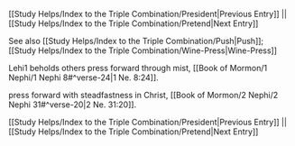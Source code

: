[[Study Helps/Index to the Triple Combination/President|Previous Entry]]  ||  [[Study Helps/Index to the Triple Combination/Pretend|Next Entry]]

 See also [[Study Helps/Index to the Triple Combination/Push|Push]]; [[Study Helps/Index to the Triple Combination/Wine-Press|Wine-Press]]

 Lehi1 beholds others press forward through mist, [[Book of Mormon/1 Nephi/1 Nephi 8#^verse-24|1 Ne. 8:24]].

 press forward with steadfastness in Christ, [[Book of Mormon/2 Nephi/2 Nephi 31#^verse-20|2 Ne. 31:20]].

[[Study Helps/Index to the Triple Combination/President|Previous Entry]]  ||  [[Study Helps/Index to the Triple Combination/Pretend|Next Entry]]